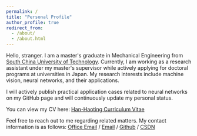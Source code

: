 ```yaml
---
permalink: /
title: "Personal Profile"
author_profile: true
redirect_from: 
  - /about/
  - /about.html
---
```


Hello, stranger. I am a master's graduate in Mechanical Engineering from [South China University of Technology](https://www.scut.edu.cn/new/). Currently, I am working as a research assistant under my master's supervisor while actively applying for doctoral programs at universities in Japan. My research interests include machine vision, neural networks, and their applications. 

I will actively publish practical application cases related to neural networks on my GitHub page and will continuously update my personal status.

You can view my CV here: [Han-Haoting Curriculum Vitae](../assets/Curriculum_Vitae.pdf)

Feel free to reach out to me regarding related matters. My contact information is as follows:
[Office Email](mailto:hanhaoting1999@gmail.com) / [Email](mailto:hanhaoting_1999@163.com) / [Github](https://github.com/Han-Haoting) / [CSDN](https://blog.csdn.net/Uaena_violet?spm=1000.2115.3001.5343)
